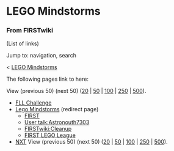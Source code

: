 # LEGO Mindstorms

### From FIRSTwiki

(List of links)

Jump to: navigation, search

&lt; [LEGO Mindstorms](/index.php?title=LEGO_Mindstorms&redirect=no "LEGO
Mindstorms" )  

The following pages link to here:

View (previous 50) (next 50)
([20](/index.php?title=Special:Whatlinkshere/LEGO_Mindstorms&limit=20&from=0
"Special:Whatlinkshere/LEGO Mindstorms" ) |
[50](/index.php?title=Special:Whatlinkshere/LEGO_Mindstorms&limit=50&from=0
"Special:Whatlinkshere/LEGO Mindstorms" ) |
[100](/index.php?title=Special:Whatlinkshere/LEGO_Mindstorms&limit=100&from=0
"Special:Whatlinkshere/LEGO Mindstorms" ) |
[250](/index.php?title=Special:Whatlinkshere/LEGO_Mindstorms&limit=250&from=0
"Special:Whatlinkshere/LEGO Mindstorms" ) |
[500](/index.php?title=Special:Whatlinkshere/LEGO_Mindstorms&limit=500&from=0
"Special:Whatlinkshere/LEGO Mindstorms" )).

  * [FLL Challenge](/index.php/FLL_Challenge "FLL Challenge" )
  * [Lego Mindstorms](/index.php?title=Lego_Mindstorms&redirect=no "Lego Mindstorms" ) (redirect page) 
    * [FIRST](/index.php/FIRST "FIRST" )
    * [User talk:Astronouth7303](/index.php/User_talk:Astronouth7303 "User talk:Astronouth7303" )
    * [FIRSTwiki:Cleanup](/index.php/FIRSTwiki:Cleanup "FIRSTwiki:Cleanup" )
    * [FIRST LEGO League](/index.php/FIRST_LEGO_League "FIRST LEGO League" )
  * [NXT](/index.php/NXT "NXT" )
View (previous 50) (next 50)
([20](/index.php?title=Special:Whatlinkshere/LEGO_Mindstorms&limit=20&from=0
"Special:Whatlinkshere/LEGO Mindstorms" ) |
[50](/index.php?title=Special:Whatlinkshere/LEGO_Mindstorms&limit=50&from=0
"Special:Whatlinkshere/LEGO Mindstorms" ) |
[100](/index.php?title=Special:Whatlinkshere/LEGO_Mindstorms&limit=100&from=0
"Special:Whatlinkshere/LEGO Mindstorms" ) |
[250](/index.php?title=Special:Whatlinkshere/LEGO_Mindstorms&limit=250&from=0
"Special:Whatlinkshere/LEGO Mindstorms" ) |
[500](/index.php?title=Special:Whatlinkshere/LEGO_Mindstorms&limit=500&from=0
"Special:Whatlinkshere/LEGO Mindstorms" )).

